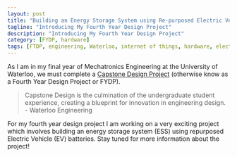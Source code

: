 ```yaml
---
layout: post
title: "Building an Energy Storage System using Re-purposed Electric Vehicle Batteries"
tagline: "Introducing My Fourth Year Design Project"
description: "Introducing My Fourth Year Design Project"
category: [FYDP, hardware] 
tags: [FTDP, engineering, Waterloo, internet of things, hardware, electrical]
---
```


As I am in my final year of Mechatronics Engineering at the University of Waterloo, we must complete a [Capstone Design Project](https://uwaterloo.ca/engineering/entrepreneurship/capstone-design) (otherwise know as a Fourth Year Design Project or FYDP).

>Capstone Design is the culmination of the undergraduate student experience, creating a blueprint for innovation in engineering design. - Waterloo Engineering

For my fourth year design project I am working on a very exciting project which involves building an energy storage system (ESS) using repurposed Electric Vehicle (EV) batteries. Stay tuned for more information about the project!

